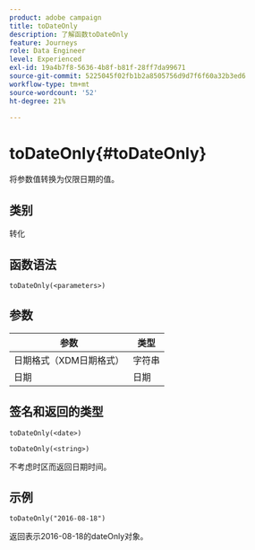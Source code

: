 ```yaml
---
product: adobe campaign
title: toDateOnly
description: 了解函数toDateOnly
feature: Journeys
role: Data Engineer
level: Experienced
exl-id: 19a4b7f8-5636-4b8f-b81f-28ff7da99671
source-git-commit: 5225045f02fb1b2a8505756d9d7f6f60a32b3ed6
workflow-type: tm+mt
source-wordcount: '52'
ht-degree: 21%

---
```


# toDateOnly{#toDateOnly}

将参数值转换为仅限日期的值。

## 类别

转化

## 函数语法

`toDateOnly(<parameters>)`

## 参数

| 参数 | 类型 |
|-----------|------------------|
| 日期格式（XDM日期格式） | 字符串 |
| 日期 | 日期 |

## 签名和返回的类型

`toDateOnly(<date>)`

`toDateOnly(<string>)`

不考虑时区而返回日期时间。

## 示例

`toDateOnly("2016-08-18")`

返回表示2016-08-18的dateOnly对象。
